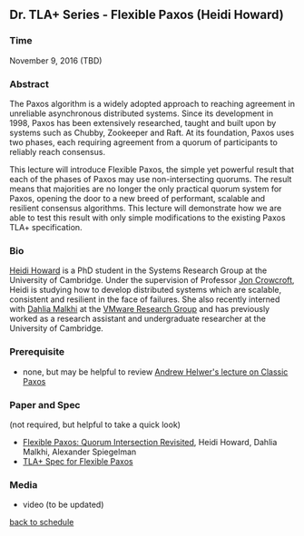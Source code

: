 ## Dr. TLA+ Series - Flexible Paxos (Heidi Howard)

### Time
November 9, 2016 (TBD)

### Abstract
The Paxos algorithm is a widely adopted approach to reaching agreement in unreliable asynchronous distributed systems. Since its development in 1998, Paxos has been extensively researched, taught and built upon by systems such as Chubby, Zookeeper and Raft. At its foundation, Paxos uses two phases, each requiring agreement from a quorum of participants to reliably reach consensus.

This lecture will introduce Flexible Paxos, the simple yet powerful result that each of the phases of Paxos may use non-intersecting quorums. The result means that majorities are no longer the only practical quorum system for Paxos, opening the door to a new breed of performant, scalable and resilient consensus algorithms. This lecture will demonstrate how we are able to test this result with only simple modifications to the existing Paxos TLA+ specification.

### Bio
[Heidi Howard](http://hh360.user.srcf.net/blog/) is a PhD student in the Systems Research Group at the University of Cambridge. Under the supervision of Professor [Jon Crowcroft](https://www.cl.cam.ac.uk/~jac22/), Heidi is studying how to develop distributed systems which are scalable, consistent and resilient in the face of failures. She also recently interned with [Dahlia Malkhi](https://dahliamalkhi.wordpress.com/) at the [VMware Research Group](https://research.vmware.com/) and has previously worked as a research assistant and undergraduate researcher at the University of Cambridge.
 
### Prerequisite
+ none, but may be helpful to review [Andrew Helwer's lecture on Classic Paxos](../Paxos/README.md)

### Paper and Spec
(not required, but helpful to take a quick look)
+ [Flexible Paxos: Quorum Intersection Revisited](https://arxiv.org/abs/1608.06696), Heidi Howard, Dahlia Malkhi, Alexander Spiegelman
+ [TLA+ Spec for Flexible Paxos](https://github.com/fpaxos)

### Media
+ video (to be updated)

[back to schedule](https://github.com/tlaplus/DrTLAPlus)
